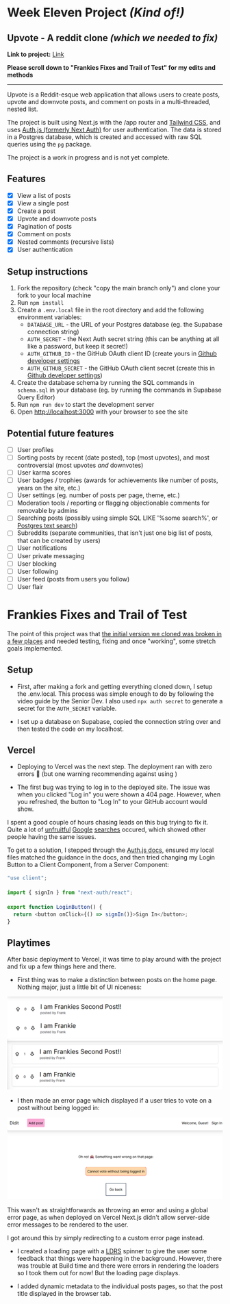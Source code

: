 # Week Eleven Project _(Kind of!)_

## Upvote - A reddit clone _(which we needed to fix)_

**Link to project:** [Link](https://frankies-forkit.vercel.app/)

**Please scroll down to "Frankies Fixes and Trail of Test" for my edits and methods**

---

Upvote is a Reddit-esque web application that allows users to create posts, upvote and downvote posts, and comment on posts in a multi-threaded, nested list.

The project is built using Next.js with the /app router and [Tailwind CSS](https://tailwindcss.com/), and uses [Auth.js (formerly Next Auth)](https://authjs.dev/) for user authentication. The data is stored in a Postgres database, which is created and accessed with raw SQL queries using the `pg` package.

The project is a work in progress and is not yet complete.

## Features

- [x] View a list of posts
- [x] View a single post
- [x] Create a post
- [x] Upvote and downvote posts
- [x] Pagination of posts
- [x] Comment on posts
- [x] Nested comments (recursive lists)
- [x] User authentication

## Setup instructions

1. Fork the repository (check "copy the main branch only") and clone your fork to your local machine
2. Run `npm install`
3. Create a `.env.local` file in the root directory and add the following environment variables:
   - `DATABASE_URL` - the URL of your Postgres database (eg. the Supabase connection string)
   - `AUTH_SECRET` - the Next Auth secret string (this can be anything at all like a password, but keep it secret!)
   - `AUTH_GITHUB_ID` - the GitHub OAuth client ID (create yours in [Github developer settings](https://github.com/settings/developers)
   - `AUTH_GITHUB_SECRET` - the GitHub OAuth client secret (create this in [Github developer settings](https://github.com/settings/developers))
4. Create the database schema by running the SQL commands in `schema.sql` in your database (eg. by running the commands in Supabase Query Editor)
5. Run `npm run dev` to start the development server
6. Open [http://localhost:3000](http://localhost:3000) with your browser to see the site

## Potential future features

- [ ] User profiles
- [ ] Sorting posts by recent (date posted), top (most upvotes), and most controversial (most upvotes _and_ downvotes)
- [ ] User karma scores
- [ ] User badges / trophies (awards for achievements like number of posts, years on the site, etc.)
- [ ] User settings (eg. number of posts per page, theme, etc.)
- [ ] Moderation tools / reporting or flagging objectionable comments for removable by admins
- [ ] Searching posts (possibly using simple SQL LIKE '%some search%', or [Postgres text search](https://www.crunchydata.com/blog/postgres-full-text-search-a-search-engine-in-a-database))
- [ ] Subreddits (separate communities, that isn't just one big list of posts, that can be created by users)
- [ ] User notifications
- [ ] User private messaging
- [ ] User blocking
- [ ] User following
- [ ] User feed (posts from users you follow)
- [ ] User flair

# Frankies Fixes and Trail of Test

The point of this project was that [the initial version we cloned was broken in a few places](https://github.com/shaunchurch/didit-reddit-upvote-example) and needed testing, fixing and once "working", some stretch goals implemented.

## Setup

- First, after making a fork and getting everything cloned down, I setup the .env.local. This process was simple enough to do by following the video guide by the Senior Dev. I also used `npx auth secret` to generate a secret for the `AUTH_SECRET` variable.

- I set up a database on Supabase, copied the connection string over and then tested the code on my localhost.

## Vercel

- Deploying to Vercel was the next step. The deployment ran with zero errors 👀 (but one warning recommending against using <img>)

- The first bug was trying to log in to the deployed site. The issue was when you clicked "Log in" you were shown a 404 page. However, when you refreshed, the button to "Log In" to your GitHub account would show.

I spent a good couple of hours chasing leads on this bug trying to fix it. Quite a lot of [unfruitful](https://github.com/nextauthjs/next-auth/issues/10585) [Google](https://github.com/nextauthjs/next-auth/issues/6981) [searches](https://stackoverflow.com/questions/67715077/next-auth-receiving-404-after-login-attempt-in-deployed-vercel-application) occured, which showed other people having the same issues.

To get to a solution, I stepped through the [Auth.js docs](https://authjs.dev), ensured my local files matched the guidance in the docs, and then tried changing my Login Button to a Client Component, from a Server Component:

```javascript
"use client";

import { signIn } from "next-auth/react";

export function LoginButton() {
  return <button onClick={() => signIn()}>Sign In</button>;
}
```

## Playtimes

After basic deployment to Vercel, it was time to play around with the project and fix up a few things here and there.

- First thing was to make a distinction between posts on the home page. Nothing major, just a little bit of UI niceness:

![posts before](public/didit-post-1.png)
![posts after](public/didit-post-2.png)

- I then made an error page which displayed if a user tries to vote on a post without being logged in:

![error message](public/didit-error-1.png)

This wasn't as straightforwards as throwing an error and using a global error page, as when deployed on Vercel Next.js didn't allow server-side error messages to be rendered to the user.

I got around this by simply redirecting to a custom error page instead.

- I created a loading page with a [LDRS](https://uiball.com/ldrs/) spinner to give the user some feedback that things were happening in the background. However, there was trouble at Build time and there were errors in rendering the loaders so I took them out for now! But the loading page displays.

- I added dynamic metadata to the individual posts pages, so that the post title displayed in the browser tab.
